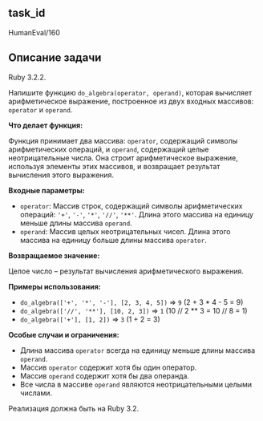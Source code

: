 ## task_id
HumanEval/160

## Описание задачи
Ruby 3.2.2.

Напишите функцию `do_algebra(operator, operand)`, которая вычисляет арифметическое выражение, построенное из двух входных массивов: `operator` и `operand`.

**Что делает функция:**

Функция принимает два массива:  `operator`, содержащий символы арифметических операций, и `operand`, содержащий целые неотрицательные числа.  Она строит арифметическое выражение, используя элементы этих массивов, и возвращает результат вычисления этого выражения.

**Входные параметры:**

* `operator`: Массив строк, содержащий символы арифметических операций: `'+'`, `'-'`, `'*'`, `'//'`, `'**'`.  Длина этого массива на единицу меньше длины массива `operand`.
* `operand`: Массив целых неотрицательных чисел. Длина этого массива на единицу больше длины массива `operator`.

**Возвращаемое значение:**

Целое число – результат вычисления арифметического выражения.

**Примеры использования:**

* `do_algebra(['+', '*', '-'], [2, 3, 4, 5])`  =>  `9` (2 + 3 * 4 - 5 = 9)
* `do_algebra(['//', '**'], [10, 2, 3])` => `1` (10 // 2 ** 3 = 10 // 8 = 1)
* `do_algebra(['+'], [1, 2])` => `3` (1 + 2 = 3)


**Особые случаи и ограничения:**

* Длина массива `operator` всегда на единицу меньше длины массива `operand`.
* Массив `operator` содержит хотя бы один оператор.
* Массив `operand` содержит хотя бы два операнда.
* Все числа в массиве `operand` являются неотрицательными целыми числами.


Реализация должна быть на Ruby 3.2.


